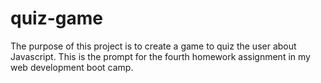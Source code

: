# quiz-game
The purpose of this project is to create a game to quiz the user about Javascript. This is the prompt for the fourth homework assignment in my web development boot camp. 
